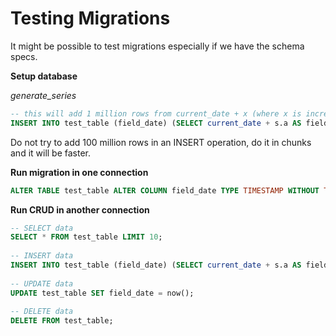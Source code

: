 # Testing Migrations

It might be possible to test migrations especially if we have the schema specs.

**Setup database**

*generate_series*

```sql
-- this will add 1 million rows from current_date + x (where x is incremented by the last parameter in the function)
INSERT INTO test_table (field_date) (SELECT current_date + s.a AS field_date FROM generate_series(0,1000000, 1) AS s(a));
```

Do not try to add 100 million rows in an INSERT operation, do it in chunks and it will be faster.

**Run migration in one connection**

```sql
ALTER TABLE test_table ALTER COLUMN field_date TYPE TIMESTAMP WITHOUT TIME ZONE;
```

**Run CRUD in another connection**


```sql
-- SELECT data
SELECT * FROM test_table LIMIT 10;
  
-- INSERT data
INSERT INTO test_table (field_date) (SELECT current_date + s.a AS field_date FROM generate_series(0,1, 1) AS s(a));
  
-- UPDATE data
UPDATE test_table SET field_date = now();
  
-- DELETE data
DELETE FROM test_table;
```

